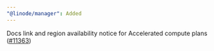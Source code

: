 ```yaml
---
"@linode/manager": Added
---
```


Docs link and region availability notice for Accelerated compute plans ([#11363](https://github.com/linode/manager/pull/11363))
